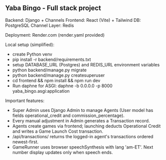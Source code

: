 Yaba Bingo - Full stack project
--------------------------------

Backend: Django + Channels
Frontend: React (Vite) + Tailwind
DB: PostgreSQL
Channel Layer: Redis

Deployment: Render.com (render.yaml provided)

Local setup (simplified):
- create Python venv
- pip install -r backend/requirements.txt
- setup DATABASE_URL (Postgres) and REDIS_URL environment variables
- python backend/manage.py migrate
- python backend/manage.py createsuperuser
- cd frontend && npm install && npm run dev
- Run daphne for ASGI: daphne -b 0.0.0.0 -p 8000 yaba_bingo.asgi:application

Important features:
- Super Admin uses Django Admin to manage Agents (User model has fields operational_credit and commission_percentage).
- Every manual adjustment in Admin generates a Transaction record.
- Agents create games via frontend; launching deducts Operational Credit and writes a Game Launch Cost transaction.
- /api/transactions/ returns the logged-in agent's transactions ordered newest-first.
- GameRunner uses browser speechSynthesis with lang 'am-ET'. Next number display updates only when speech ends.